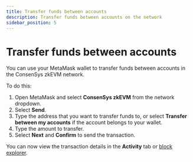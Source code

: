 ```yaml
---
title: Transfer funds between accounts
description: Transfer funds between accounts on the network
sidebar_position: 5
---
```


# Transfer funds between accounts

You can use your MetaMask wallet to transfer funds between accounts in the ConsenSys zkEVM network.

To do this:

1. Open MetaMask and select **ConsenSys zkEVM** from the network dropdown.
1. Select **Send**.
1. Type the address that you want to transfer funds to, or select **Transfer between my accounts** if the account belongs to your wallet.
1. Type the amount to transfer.
1. Select **Next** and **Confirm** to send the transaction.

You can now view the transaction details in the **Activity** tab or [block explorer](https://explorer.goerli.zkevm.consensys.net/).
